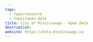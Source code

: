 ```yaml
---
tags:
  - type/resource
  - topic/open-data
title: City of Mississauga - Open Data
description:
website: https://data.mississauga.ca
---
```

